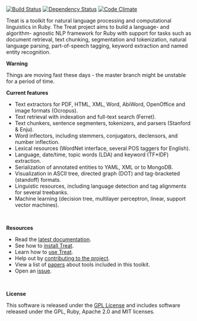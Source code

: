 [![Build Status](https://secure.travis-ci.org/louismullie/treat.png)](http://travis-ci.org/#!/louismullie/treat)
[![Dependency Status](https://gemnasium.com/louismullie/treat.png)](https://gemnasium.com/louismullie/treat)
[![Code Climate](https://codeclimate.com/badge.png)](https://codeclimate.com/github/louismullie/treat)

Treat is a toolkit for natural language processing and computational linguistics in Ruby. The Treat project aims to build a language- and algorithm- agnostic NLP framework for Ruby with support for tasks such as document retrieval, text chunking, segmentation and tokenization, natural language parsing, part-of-speech tagging, keyword extraction and named entity recognition.

**Warning**

Things are moving fast these days - the master branch might be unstable for a period of time.

**Current features**

* Text extractors for PDF, HTML, XML, Word, AbiWord, OpenOffice and image formats (Ocropus).
* Text retrieval with indexation and full-text search (Ferret).
* Text chunkers, sentence segmenters, tokenizers, and parsers (Stanford & Enju).
* Word inflectors, including stemmers, conjugators, declensors, and number inflection.
* Lexical resources (WordNet interface, several POS taggers for English).
* Language, date/time, topic words (LDA) and keyword (TF*IDF) extraction.
* Serialization of annotated entities to YAML, XML or to MongoDB.
* Visualization in ASCII tree, directed graph (DOT) and tag-bracketed (standoff) formats.
* Linguistic resources, including language detection and tag alignments for several treebanks.
* Machine learning (decision tree, multilayer perceptron, linear, support vector machines).

<br>

**Resources**

* Read the [latest documentation](http://rubydoc.info/github/louismullie/treat/frames).
* See how to [install Treat](https://github.com/louismullie/treat/wiki/Installation).
* Learn how to [use Treat](https://github.com/louismullie/treat/wiki/Manual).
* Help out by [contributing to the project](https://github.com/louismullie/treat/wiki/Contributing).
* View a list of [papers](https://github.com/louismullie/treat/wiki/Papers) about tools included in this toolkit.
* Open an [issue](https://github.com/louismullie/treat/issues).
 
<br>

**License**

This software is released under the [GPL License](https://github.com/louismullie/treat/wiki/License-Information) and includes software released under the GPL, Ruby, Apache 2.0 and MIT licenses.